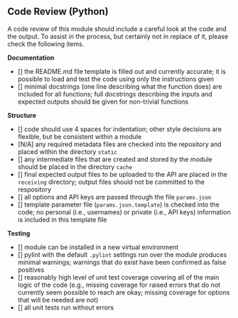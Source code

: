 ## Code Review (Python)

A code review of this module should include a careful look at the code and the
output. To assist in the process, but certainly not in replace of it, please
check the following items.

**Documentation**

- [] the README.md file template is filled out and currently accurate; it is
possible to load and test the code using only the instructions given
- [] minimal docstrings (one line describing what the function does) are
included for all functions; full docstrings describing the inputs and expected
outputs should be given for non-trivial functions

**Structure**

- [] code should use 4 spaces for indentation; other style decisions are
flexible, but be consistent within a module
- [N/A] any required metadata files are checked into the repository and placed
within the directory `static`
- [] any intermediate files that are created and stored by the module should
be placed in the directory `cache`
- [] final expected output files to be uploaded to the API are placed in the
`receiving` directory; output files should not be committed to the respository
- [] all options and API keys are passed through the file `params.json`
- [] template parameter file (`params.json.template`) is checked into the
code; no personal (i.e., usernames) or private (i.e., API keys) information is
included in this template file

**Testing**

- [] module can be installed in a new virtual environment
- [] pylint with the default `.pylint` settings run over the module produces
minimal warnings; warnings that do exist have been confirmed as false positives
- [] reasonably high level of unit test coverage covering all of the main logic
of the code (e.g., missing coverage for raised errors that do not currently seem
possible to reach are okay; missing coverage for options that will be needed are
not)
- [] all unit tests run without errors

